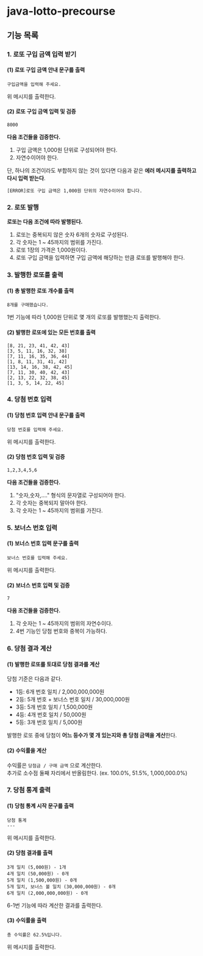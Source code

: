 # java-lotto-precourse
## 기능 목록
### 1. 로또 구입 금액 입력 받기
#### (1) 로또 구입 금액 안내 문구를 출력
````
구입금액을 입력해 주세요.
````
위 메시지를 출력한다.  

#### (2) 로또 구입 금액 입력 및 검증
````
8000
````
**다음 조건들을 검증한다.**
1. 구입 금액은 1,000원 단위로 구성되어야 한다.
2. 자연수이어야 한다.      
  
단, 하나의 조건이라도 부합하지 않는 것이 있다면 다음과 같은 **에러 메시지를 출력하고 다시 입력 받는다**.  
````
[ERROR]로또 구입 금액은 1,000원 단위의 자연수이어야 합니다.
````
### 2. 로또 발행
**로또는 다음 조건에 따라 발행된다.**
1. 로또는 중복되지 않은 숫자 6개의 숫자로 구성된다.
2. 각 숫자는 1 ~ 45까지의 범위를 가진다.
3. 로또 1장의 가격은 1,000원이다.
4. 로또 구입 금액을 입력하면 구입 금액에 해당하는 만큼 로또를 발행해야 한다.


### 3. 발행한 로또를 출력
#### (1) 총 발행한 로또 개수를 출력
````
8개를 구매했습니다.
````
1번 기능에 따라 1,000원 단위로 몇 개의 로또를 발행했는지 출력한다.
#### (2) 발행한 로또에 있는 모든 번호를 출력
````
[8, 21, 23, 41, 42, 43] 
[3, 5, 11, 16, 32, 38] 
[7, 11, 16, 35, 36, 44] 
[1, 8, 11, 31, 41, 42] 
[13, 14, 16, 38, 42, 45] 
[7, 11, 30, 40, 42, 43] 
[2, 13, 22, 32, 38, 45] 
[1, 3, 5, 14, 22, 45]
````
### 4. 당첨 번호 입력
#### (1) 당첨 번호 입력 안내 문구를 출력
````
당첨 번호를 입력해 주세요.
````
위 메시지를 출력한다.
#### (2) 당첨 번호 입력 및 검증
````
1,2,3,4,5,6
````
**다음 조건들을 검증한다.**
1. "숫자,숫자,...." 형식의 문자열로 구성되어야 한다.
2. 각 숫자는 중복되지 말아야 한다.
3. 각 숫자는 1 ~ 45까지의 범위를 가진다.

### 5. 보너스 번호 입력
#### (1) 보너스 번호 입력 문구를 출력
````
보너스 번호를 입력해 주세요.
````
위 메시지를 출력한다.
#### (2) 보너스 번호 입력 및 검증
````
7
````
**다음 조건들을 검증한다.**
1. 각 숫자는 1 ~ 45까지의 범위의 자연수이다.
2. 4번 기능인 당첨 번호와 중복이 가능하다.

### 6. 당첨 결과 계산
#### (1) 발행한 로또를 토대로 당첨 결과를 계산
당첨 기준은 다음과 같다.
- 1등: 6개 번호 일치 / 2,000,000,000원
- 2등: 5개 번호 + 보너스 번호 일치 / 30,000,000원
- 3등: 5개 번호 일치 / 1,500,000원
- 4등: 4개 번호 일치 / 50,000원
- 5등: 3개 번호 일치 / 5,000원

발행한 로또 중에 당첨이 **어느 등수가 몇 개 있는지와 총 당첨 금액을 계산**한다.

#### (2) 수익률을 계산
수익률은 `당첨금 / 구매 금액` 으로 계산한다.  
추가로 소수점 둘째 자리에서 반올림한다. (ex. 100.0%, 51.5%, 1,000,000.0%)

### 7. 당첨 통계 출력
#### (1) 당첨 통계 시작 문구를 출력
````
당첨 통계
---
````
위 메시지를 출력한다.
#### (2) 당첨 결과를 출력
````
3개 일치 (5,000원) - 1개
4개 일치 (50,000원) - 0개
5개 일치 (1,500,000원) - 0개
5개 일치, 보너스 볼 일치 (30,000,000원) - 0개
6개 일치 (2,000,000,000원) - 0개
````
6-1번 기능에 따라 계산한 결과를 출력한다.

#### (3) 수익률을 출력
````
총 수익률은 62.5%입니다.
````
위 메시지를 출력한다.